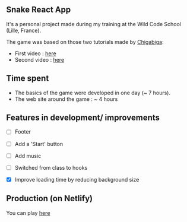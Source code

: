 ## Snake React App

It's a personal project made during my training at the Wild Code School (Lille, France).

The game was based on those two tutorials made by [Chigabiga](https://www.youtube.com/channel/UCq6R-ZK8bRI3jzWLUuw03Uw):
  - First video : [here](https://www.youtube.com/watch?v=-oOgsGP3t5o)
  - Second video : [here](https://www.youtube.com/watch?v=lgK7OTdT-eo)
  
## Time spent

  - The basics of the game were developed in one day (~ 7 hours).
  - The web site around the game : ~ 4 hours


## Features in development/ improvements

  - [ ] Footer 
  - [ ] Add a 'Start' button 
  - [ ] Add music 
  - [ ] Switched from class to hooks 
  - [x] Improve loading time by reducing background size


  
## Production (on Netlify)

You can play [here](https://nervous-leakey-752015.netlify.app)
